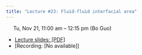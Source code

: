 ```yaml
---
title: "Lecture #23: Fluid-fluid interfacial area"
---
```


&nbsp;&nbsp;&nbsp;&nbsp;&nbsp;Tu, Nov 21, 11:00 am – 12:15 pm (Bo Guo)

- [Lecture slides: [PDF]](../assets/lecture_slides/Lecture_25_(12-5-2023).pdf) 
- [Recording: [No available]]
